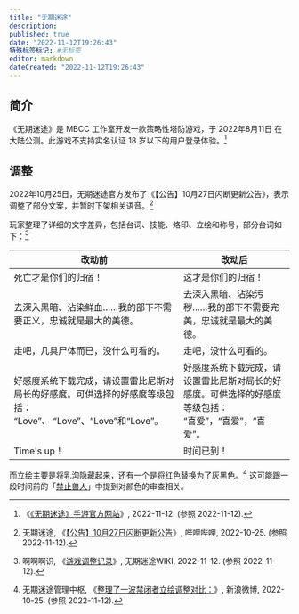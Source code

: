 ```yaml
---
title: "无期迷途"
description:
published: true
date: "2022-11-12T19:26:43"
特殊标签标记: #无标签
editor: markdown
dateCreated: "2022-11-12T19:26:43"
---
```


## 简介

《无期迷途》是 MBCC 工作室开发一款策略性塔防游戏，于 2022年8月11日 在大陆公测。此游戏不支持实名认证 18 岁以下的用户登录体验。[^hp]

[^hp]: 《[《无期迷途》手游官方网站](https://web.archive.org/web/20221112113635/https://wqmt.aisnogames.com/night)》, 2022-11-12. (参照 2022-11-12).

## 调整

2022年10月25日，无期迷途官方发布了《【公告】10月27日闪断更新公告》，表示调整了部分文案，并暂时下架相关语音。[^MMuyQ]

[^MMuyQ]: 无期迷途, 《[【公告】10月27日闪断更新公告](https://archive.ph/MMuyQ "https://www.bilibili.com/read/cv19303069")》, 哔哩哔哩, 2022-10-25. (参照 2022-11-12).

玩家整理了详细的文字差异，包括台词、技能、烙印、立绘和称号，部分台词如下：[^dc]

[^dc]: 啊啊啊识, 《[游戏调整记录](https://web.archive.org/web/20221112113918/https://wiki.biligame.com/wqmt/游戏调整记录)》, 无期迷途WIKI, 2022-11-12. (参照 2022-11-12).

| 改动前                                                                                                            | 改动后                                                                                                   |
| ----------------------------------------------------------------------------------------------------------------- | -------------------------------------------------------------------------------------------------------- |
| 死亡才是你们的归宿！                                                                                              | 这才是你们的归宿！                                                                                       |
| 去深入黑暗、沾染鲜血……我的部下不需要正义，忠诚就是最大的美德。                                                    | 去深入黑暗、沾染污秽……我的部下不需要完美，忠诚就是最大的美德。                                           |
| 走吧，几具尸体而已，没什么可看的。                                                                                | 走吧，没什么可看的。                                                                                     |
| 好感度系统下载完成，请设置雷比尼斯对局长的好感度。可供选择的好感度等级包括：<br>“Love”、 “Love”、“Love”和“Love”。 | 好感度系统下载完成，请设置雷比尼斯对局长的好感度。可供选择的好感度等级包括：<br>“喜爱”，“喜爱”，“喜爱”。 |
| Time's up！                                                                                                       | 时间已到！                                                                                               |

而立绘主要是将乳沟隐藏起来，还有一个是将红色替换为了灰黑色。[^kCDf7] 这可能跟一段时间前的「[禁止兽人](/unclear/禁止人外.md)」中提到对颜色的审查相关。

[^kCDf7]: 无期迷途管理中枢, 《[整理了一波禁闭者立绘调整对比：](https://archive.ph/kCDf7 "https://weibo.com/7502634149/MbWCMw3nj")》, 新浪微博, 2022-10-25. (参照 2022-11-12).
